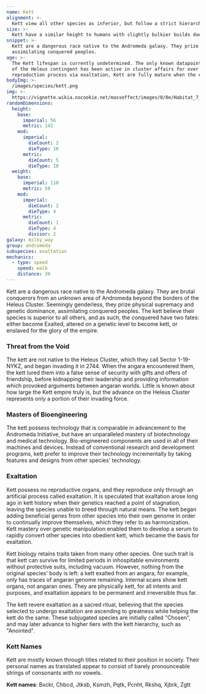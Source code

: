 ```yaml
---
name: Kett
alignment: >-
  Kett view all other species as inferior, but follow a strict hierarchy, generally making them Lawful Evil.
size: >-
  Kett have a similar height to humans with slightly bulkier builds due to the external bones. Your size is Medium.
snippet: >-
  Kett are a dangerous race native to the Andromeda galaxy. They prize physical supremacy and genetic dominance,
  assimilating conquered peoples.
age: >-
  The Kett lifespan is currently undetermined. The only known datapoint is that the Archon
  of the Heleus contingent has been active in cluster affairs for over seven decades. Due to their unique
  reproduction process via exaltation, Kett are fully mature when the exaltation is complete.
bodyImg: >-
  /images/species/kett.png
img: >-
  https://vignette.wikia.nocookie.net/masseffect/images/0/0e/Habitat_7_-_kett_Chosen.png/revision/latest/scale-to-width-down/1000?cb=20191013042530
randomDimensions:
  height:
    base:
      imperial: 56
      metric: 142
    mod:
      imperial:
        dieCount: 2
        dieType: 10
      metric:
        dieCount: 5
        dieType: 10
  weight:
    base:
      imperial: 110
      metric: 50
    mod:
      imperial:
        dieCount: 2
        dieType: 4
      metric:
        dieCount: 1
        dieType: 4
        divisor: 2
galaxy: milky_way
group: andromeda
subspecies: exaltation
mechanics:
  - type: speed
    speed: walk
    distance: 30
---
```

Kett are a dangerous race native to the Andromeda galaxy. They are brutal conquerors from an unknown area of Andromeda
beyond the borders of the Heleus Cluster. Seemingly genderless, they prize physical supremacy and genetic dominance,
assimilating conquered peoples. The kett believe their species is superior to all others, and as such, the conquered
have two fates: either become Exalted, altered on a genetic level to become kett, or enslaved for the glory of the
empire.

### Threat from the Void
The kett are not native to the Heleus Cluster, which they call Sector 1-19-NYKZ, and began invading it in 2744.
When the angara encountered them, the kett lured them into a false sense of security with gifts and offers of
friendship, before kidnapping their leadership and providing information which provoked arguments between angaran
worlds. Little is known about how large the Kett empire truly is, but the advance on the Heleus Cluster represents
only a portion of their invading force.

### Masters of Bioengineering
The kett possess technology that is comparable in advancement to the Andromeda Initiative, but have an unparalleled
mastery of biotechnology and medical technology. Bio-engineered components are used in all of their machines and
devices. Instead of conventional research and development programs, kett prefer to improve their technology
incrementally by taking features and designs from other species' technology.

### Exaltation
Kett possess no reproductive organs, and they reproduce only through an artificial process called exaltation. It is
speculated that exaltation arose long ago in kett history when their genetics reached a point of stagnation, leaving
the species unable to breed through natural means. The kett began adding beneficial genes from other species into their
own genome in order to continually improve themselves, which they refer to as harmonization. Kett mastery over genetic
manipulation enabled them to develop a serum to rapidly convert other species into obedient kett, which became the
basis for exaltation.

Kett biology retains traits taken from many other species. One such trait is that kett can survive for limited periods
in inhospitable environments without protective suits, including vacuum. However, nothing from the original species'
body is left: a kett exalted from an angara, for example, only has traces of angaran genome remaining. Internal scans
show kett organs, not angaran ones. They are physically kett, for all intents and purposes, and exaltation appears to
be permanent and irreversible thus far.

The kett revere exaltation as a sacred ritual, believing that the species selected to undergo exaltation are ascending
to greatness while helping the kett do the same. These subjugated species are initially called "Chosen", and may later
advance to higher tiers with the kett hierarchy, such as "Anointed".

### Kett Names
Kett are mostly known through titles related to their position in society. Their personal names as translated appear
to consist of barely pronounceable strings of consonants with no vowels.

__Kett names__: Bxckr, Chbcd, Jtksb, Ksmzh, Pqtk, Pcnht, Rkshq, Xjbrk, Zgtt
